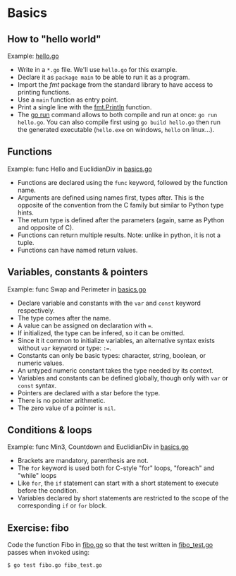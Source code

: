 # Basics

## How to "hello world"
Example: [hello.go](hello.go)

- Write in a `*.go` file. We'll use `hello.go` for this example.
- Declare it as `package main` to be able to run it as a program.
- Import the _fmt_ package from the standard library to have access to printing functions.
- Use a `main` function as entry point.
- Print a single line with the [fmt.Println](https://pkg.go.dev/fmt#Println) function.
- The [go run](https://pkg.go.dev/cmd/go#hdr-Compile_and_run_Go_program) command allows to both compile and run at once: `go run hello.go`.
You can also compile first using `go build hello.go` then run the generated executable (`hello.exe` on windows, `hello` on linux...).

## Functions
Example: func Hello and EuclidianDiv in [basics.go](basics.go)

- Functions are declared using the `func` keyword, followed by the function name.
- Arguments are defined using names first, types after. This is the opposite of the convention from the C family but similar to Python type hints.
- The return type is defined after the parameters (again, same as Python and opposite of C).
- Functions can return multiple results. Note: unlike in python, it is not a tuple.
- Functions can have named return values.

## Variables, constants & pointers
Example: func Swap and Perimeter in [basics.go](basics.go)

- Declare variable and constants with the `var` and `const` keyword respectively.
- The type comes after the name.
- A value can be assigned on declaration with `=`.
- If initialized, the type can be infered, so it can be omitted.
- Since it it common to initialize variables, an alternative syntax exists without `var` keyword or type: `:=`.
- Constants can only be basic types: character, string, boolean, or numeric values.
- An untyped numeric constant takes the type needed by its context.
- Variables and constants can be defined globally, though only with `var` or `const` syntax.
- Pointers are declared with a star before the type.
- There is no pointer arithmetic.
- The zero value of a pointer is `nil`.

## Conditions & loops
Example: func Min3, Countdown and EuclidianDiv in [basics.go](basics.go)

- Brackets are mandatory, parenthesis are not.
- The `for` keyword is used both for C-style "for" loops, "foreach" and "while" loops
- Like `for`, the `if` statement can start with a short statement to execute before the condition.
- Variables declared by short statements are restricted to the scope of the corresponding `if` or `for` block.

## Exercise: fibo
Code the function Fibo in [fibo.go](fibo.go) so that the test written in [fibo_test.go](fibo_test.go) passes when invoked using:
```console
$ go test fibo.go fibo_test.go
```
